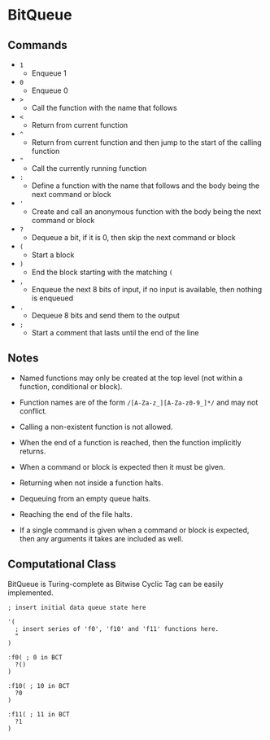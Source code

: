 # BitQueue

## Commands

- `1`
  - Enqueue 1
- `0`
  - Enqueue 0
- `>`
  - Call the function with the name that follows
- `<`
  - Return from current function
- `^`
  - Return from current function and then jump to the start of the calling
    function
- `"`
  - Call the currently running function
- `:`
  - Define a function with the name that follows and the body being the next
    command or block
- `'`
  - Create and call an anonymous function with the body being the next command
    or block
- `?`
  - Dequeue a bit, if it is 0, then skip the next command or block
- `(`
  - Start a block
- `)`
  - End the block starting with the matching `(`
- `,`
  - Enqueue the next 8 bits of input, if no input is available,
    then nothing is enqueued
- `.`
  - Dequeue 8 bits and send them to the output
- `;`
  - Start a comment that lasts until the end of the line 


## Notes

- Named functions may only be created at the top level
  (not within a function, conditional or block).

- Function names are of the form `/[A-Za-z_][A-Za-z0-9_]*/` and may not conflict.

- Calling a non-existent function is not allowed.

- When the end of a function is reached, then the function implicitly returns.

- When a command or block is expected then it must be given.

- Returning when not inside a function halts.

- Dequeuing from an empty queue halts.

- Reaching the end of the file halts.

- If a single command is given when a command or block is expected,
  then any arguments it takes are included as well.

## Computational Class

BitQueue is Turing-complete as Bitwise Cyclic Tag can be easily implemented. 

```
; insert initial data queue state here

'(
  ; insert series of 'f0', 'f10' and 'f11' functions here.
  "
)

:f0( ; 0 in BCT
  ?()
)

:f10( ; 10 in BCT
  ?0
)

:f11( ; 11 in BCT
  ?1
)
```

